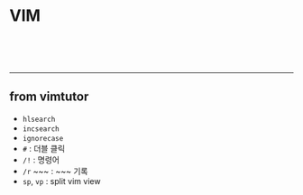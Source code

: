 # VIM

<br><br><br><hr>

##  from vimtutor 
 - `hlsearch`
 - `incsearch`
 - `ignorecase`
 - `#` : 더블 클릭
 - `/!` : 명령어
 - `/r` ~~~ : ~~~ 기록
 - `sp`, `vp` : split vim view